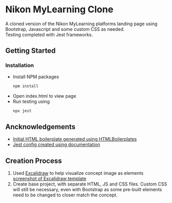 # Nikon MyLearning Clone

A cloned version of the Nikon MyLearning platforms landing page using Bootstrap, Javascript and some custom CSS as needed.
<br />
Testing completed with Jest frameworks.

## Getting Started

### Installation

* Install NPM packages
   ```sh
   npm install
   ```
* Open index.html to view page
* Run testing using
  ```sh
  npx jest
  ```

## Ancknowledgements

* [Initial HTML boilerplate generated using HTMLBoilerplates](https://htmlboilerplates.com/)
* [Jest config created using documentation](https://jestjs.io/docs/configuration)

## Creation Process

1. Used [Excalidraw](https://excalidraw.com/) to help visualize concept image as elements
[screenshot of Excalidraw template](./README_assets/myLearningExcalidraw.PNG)
2. Create base project, with separate HTML, JS and CSS files. Custom CSS will still be necessary, even with Bootstrap as some pre-built elements need to be changed to closer match the concept.
